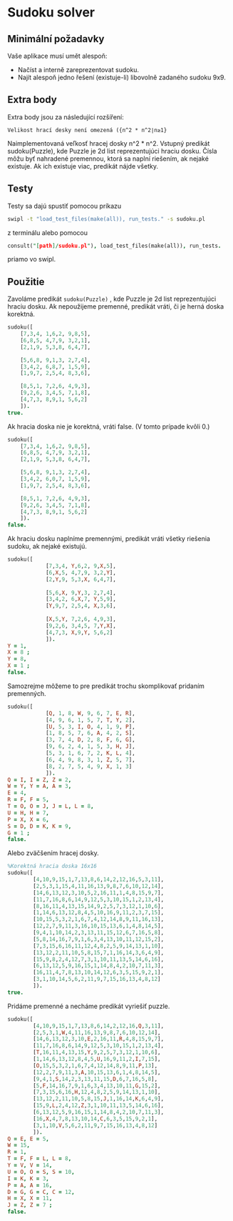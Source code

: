 # Sudoku solver

## Minimální požadavky

Vaše aplikace musí umět alespoň:
   - Načíst a interně zareprezentovat sudoku.
   - Najít alespoň jedno řešení (existuje-li) libovolně zadaného sudoku 9x9.

## Extra body

Extra body jsou za následující rozšíření:

    Velikost hrací desky není omezená ({n^2 * n^2∣n≥1}

Naimplementovaná veľkosť hracej dosky n^2 * n^2.
Vstupný predikát sudoku(Puzzle), kde Puzzle je 2d list reprezentujúci hraciu dosku. Čísla môžu byť nahradené premennou, ktorá sa naplní riešením, ak nejaké existuje. Ak ich existuje viac, predikát nájde všetky.


## Testy
Testy sa dajú spustiť pomocou príkazu 
````bash
swipl -t "load_test_files(make(all)), run_tests." -s sudoku.pl
```` 
z terminálu alebo pomocou 
````Prolog
consult("[path]/sudoku.pl"), load_test_files(make(all)), run_tests.
```` 
priamo vo swipl.

## Použitie

Zavoláme predikát ````sudoku(Puzzle)```` , kde Puzzle je 2d list reprezentujúci hraciu dosku. Ak nepoužijeme premenné, predikát vráti, či je herná doska korektná.

````Prolog
sudoku([
    [7,3,4, 1,6,2, 9,8,5],
    [6,8,5, 4,7,9, 3,2,1],
    [2,1,9, 5,3,8, 6,4,7],

    [5,6,8, 9,1,3, 2,7,4],
    [3,4,2, 6,8,7, 1,5,9],
    [1,9,7, 2,5,4, 8,3,6],

    [8,5,1, 7,2,6, 4,9,3],
    [9,2,6, 3,4,5, 7,1,8],
    [4,7,3, 8,9,1, 5,6,2]
    ]).
true.
````

Ak hracia doska nie je korektná, vráti false. (V tomto prípade kvôli 0.)

````Prolog
sudoku([
    [7,3,4, 1,6,2, 9,8,5],
    [6,8,5, 4,7,9, 3,2,1],
    [2,1,9, 5,3,8, 6,4,7],

    [5,6,8, 9,1,3, 2,7,4],
    [3,4,2, 6,0,7, 1,5,9],
    [1,9,7, 2,5,4, 8,3,6],

    [8,5,1, 7,2,6, 4,9,3],
    [9,2,6, 3,4,5, 7,1,8],
    [4,7,3, 8,9,1, 5,6,2]
    ]).
false.
````

Ak hraciu dosku naplníme premennými, predikát vráti všetky riešenia sudoku, ak nejaké existujú.
````Prolog
sudoku([
            [7,3,4, Y,6,2, 9,X,5],
            [6,X,5, 4,7,9, 3,2,Y],
            [2,Y,9, 5,3,X, 6,4,7],
        
            [5,6,X, 9,Y,3, 2,7,4],
            [3,4,2, 6,X,7, Y,5,9],
            [Y,9,7, 2,5,4, X,3,6],
        
            [X,5,Y, 7,2,6, 4,9,3],
            [9,2,6, 3,4,5, 7,Y,X],
            [4,7,3, X,9,Y, 5,6,2]
            ]).
Y = 1,
X = 8 ;
Y = 8,
X = 1 ;
false.
````

Samozrejme môžeme to pre predikát trochu skomplikovať pridaním premenných.

````Prolog
sudoku([
            [Q, 1, 8, W, 9, 6, 7, E, R],
            [4, 9, 6, 1, 5, 7, T, Y, 2],
            [U, 5, 3, I, O, 4, 1, 9, P],
            [1, 8, 5, 7, 6, A, 4, 2, S],
            [3, 7, 4, D, 2, 8, F, 6, G],
            [9, 6, 2, 4, 1, 5, 3, H, J],
            [5, 3, 1, 6, 7, 2, K, L, 4],
            [6, 4, 9, 8, 3, 1, Z, 5, 7],
            [8, 2, 7, 5, 4, 9, X, 1, 3]
            ]).
Q = I, I = Z, Z = 2,
W = Y, Y = A, A = 3,
E = 4,
R = F, F = 5,
T = O, O = J, J = L, L = 8,
U = H, H = 7,
P = X, X = 6,
S = D, D = K, K = 9,
G = 1 ;
false.
````

Alebo zväčšením hracej dosky.

````Prolog
%Korektná hracia doska 16x16
sudoku([
        [4,10,9,15,1,7,13,8,6,14,2,12,16,5,3,11],
        [2,5,3,1,15,4,11,16,13,9,8,7,6,10,12,14],
        [14,6,13,12,3,10,5,2,16,11,1,4,8,15,9,7],
        [11,7,16,8,6,14,9,12,5,3,10,15,1,2,13,4],
        [8,16,11,4,13,15,14,9,2,5,7,3,12,1,10,6],
        [1,14,6,13,12,8,4,5,10,16,9,11,2,3,7,15],
        [10,15,5,3,2,1,6,7,4,12,14,8,9,11,16,13],
        [12,2,7,9,11,3,16,10,15,13,6,1,4,8,14,5],
        [9,4,1,10,14,2,3,13,11,15,12,6,7,16,5,8],
        [5,8,14,16,7,9,1,6,3,4,13,10,11,12,15,2],
        [7,3,15,6,16,11,12,4,8,2,5,9,14,13,1,10],
        [13,12,2,11,10,5,8,15,7,1,16,14,3,6,4,9],
        [15,9,8,2,4,12,7,3,1,10,11,13,5,14,6,16],
        [6,13,12,5,9,16,15,1,14,8,4,2,10,7,11,3],
        [16,11,4,7,8,13,10,14,12,6,3,5,15,9,2,1],
        [3,1,10,14,5,6,2,11,9,7,15,16,13,4,8,12]
        ]).
true.
````
Pridáme premenné a necháme predikát vyriešiť puzzle.
````Prolog
sudoku([
        [4,10,9,15,1,7,13,8,6,14,2,12,16,Q,3,11],
        [2,5,3,1,W,4,11,16,13,9,8,7,6,10,12,14],
        [14,6,13,12,3,10,E,2,16,11,R,4,8,15,9,7],
        [11,7,16,8,6,14,9,12,5,3,10,15,1,2,13,4],
        [T,16,11,4,13,15,Y,9,2,5,7,3,12,1,10,6],
        [1,14,6,13,12,8,4,5,U,16,9,11,2,I,7,15],
        [O,15,5,3,2,1,6,7,4,12,14,8,9,11,P,13],
        [12,2,7,9,11,3,A,10,15,13,6,1,4,8,14,5],
        [9,4,1,S,14,2,3,13,11,15,D,6,7,16,5,8],
        [5,F,14,16,7,9,1,6,3,4,13,10,11,G,15,2],
        [7,3,15,6,16,H,12,4,8,2,5,9,14,13,1,10],
        [13,12,2,11,10,5,8,15,J,1,16,14,K,6,4,9],
        [15,9,L,2,4,12,Z,3,1,10,11,13,5,14,6,16],
        [6,13,12,5,9,16,15,1,14,8,4,2,10,7,11,3],
        [16,X,4,7,8,13,10,14,C,6,3,5,15,9,2,1],
        [3,1,10,V,5,6,2,11,9,7,15,16,13,4,8,12]
        ]).
Q = E, E = 5,
W = 15,
R = 1,
T = F, F = L, L = 8,
Y = V, V = 14,
U = O, O = S, S = 10,
I = K, K = 3,
P = A, A = 16,
D = G, G = C, C = 12,
H = X, X = 11,
J = Z, Z = 7 ;
false.
````
